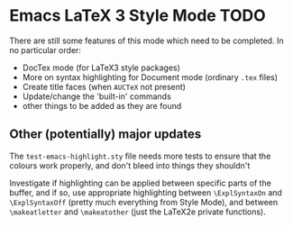# Emacs LaTeX 3 Style Mode TODO

There are still some features of this mode which need to be
completed. In no particular order:
- DocTex mode (for LaTeX3 style packages)
- More on syntax highlighting for Document mode (ordinary `.tex` files)
- Create title faces (when `AUCTeX` not present)
- Update/change the 'built-in' commands
- other things to be added as they are found

## Other (potentially) major updates
The `test-emacs-highlight.sty` file needs more tests to ensure that
the colours work properly, and don't bleed into things they shouldn't

Investigate if highlighting can be applied between specific parts of
the buffer, and if so, use appropriate highlighting between
`\ExplSyntaxOn` and `\ExplSyntaxOff` (pretty much everything from
Style Mode), and between `\makeatletter` and `\makeatother` (just the
LaTeX2e private functions).
